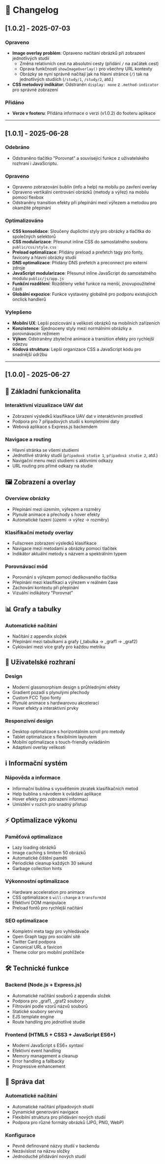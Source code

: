 # 📝 Changelog


## [1.0.2] - 2025-07-03

### Opraveno
- **Image overlay problém**: Opraveno načítání obrázků při zobrazení jednotlivých studií
  - Změna relativních cest na absolutní cesty (přidání `/` na začátek cest)
  - Oprava funkčnosti `showImageOverlay()` pro všechny URL kontexty
  - Obrázky se nyní správně načítají jak na hlavní stránce (`/`) tak na jednotlivých studiích (`/study/1`, `/study/2`, atd.)
- **CSS metodový indikátor**: Odstraněn `display: none` z `.method-indicator` pro správné zobrazení

### Přidáno
- **Verze v footeru**: Přidána informace o verzi (v1.0.2) do footeru aplikace

---

## [1.0.1] - 2025-06-28

### Odebráno
- Odstraněno tlačítko "Porovnat" a související funkce z uživatelského rozhraní i JavaScriptu.

### Opraveno
- Opraveno zobrazování bublin (info a help) na mobilu po zavření overlay
- Opraveno vertikální centrování obrázků (metody a výřez) na mobilu pomocí flexbox
- Odstraněny transition efekty při přepínání mezi výřezem a metodou pro okamžité přepínání

### Optimalizováno
- **CSS konsolidace**: Sloučeny duplicitní styly pro obrázky a tlačítka do společných selektorů
- **CSS modularizace**: Přesunut inline CSS do samostatného souboru `public/css/style.css`
- **Preload optimalizace**: Přidány preload a prefetch tagy pro fonty, favicony a hlavní obrázky studií
- **DNS optimalizace**: Přidány DNS prefetch a preconnect pro externí zdroje
- **JavaScript modularizace**: Přesunut inline JavaScript do samostatného modulu `public/js/app.js`
- **Funkční rozdělení**: Rozděleny velké funkce na menší, znovupoužitelné části
- **Globální expozice**: Funkce vystaveny globálně pro podporu existujících onclick handlerů

### Vylepšeno
- **Mobilní UX**: Lepší pozicování a velikosti obrázků na mobilních zařízeních
- **Konzistence**: Sjednoceny styly mezi normálními obrázky a porovnávacím režimem
- **Výkon**: Odstraněny zbytečné animace a transition efekty pro rychlejší odezvu
- **Kódová struktura**: Lepší organizace CSS a JavaScript kódu pro snadnější údržbu

---

## [1.0.0] - 2025-06-27

## 🎯 Základní funkcionalita

### Interaktivní vizualizace UAV dat
- Zobrazení výsledků klasifikace UAV dat v interaktivním prostředí
- Podpora pro 7 případových studií s kompletními daty
- Webová aplikace s Express.js backendem

### Navigace a routing
- Hlavní stránka se všemi studiemi
- Jednotlivé stránky studií (`případová studie 1`, `případová studie 2`, atd.)
- Navigační menu mezi studiemi s aktivními odkazy
- URL routing pro přímé odkazy na studie

## 🖼️ Zobrazení a overlay

### Overview obrázky
- Přepínání mezi územím, výřezem a rozměry
- Plynulé animace a přechody s hover efekty
- Automatické řazení (území → výřez → rozměry)

### Klasifikační metody overlay
- Fullscreen zobrazení výsledků klasifikace
- Navigace mezi metodami a obrázky pomocí tlačítek
- Indikátor aktuální metody s názvem a spektrálním typem

### Porovnávací mód
- Porovnání s výřezem pomocí dedikovaného tlačítka
- Přepínání mezi klasifikací a výřezem v reálném čase
- Zachování kontextu při přepínání
- Vizuální indikátory "Porovnat"

## 📊 Grafy a tabulky

### Automatické načítání
- Načítání z appendix složek
- Přepínání mezi tabulkami a grafy (_tabulka → _graf1 → _graf2)
- Cyklování mezi více grafy pro každou metriku

## 🎨 Uživatelské rozhraní

### Design
- Moderní glassmorphism design s průhlednými efekty
- Gradient pozadí s plynulými přechody
- Custom FCC Typo fonty
- Plynulé animace s hardwarovou akcelerací
- Hover efekty a interaktivní prvky

### Responzivní design
- Desktop optimalizace s horizontálním scroll pro metody
- Tablet optimalizace s flexibilním layoutem
- Mobilní optimalizace s touch-friendly ovládáním
- Adaptivní overlay velikosti

## ℹ️ Informační systém

### Nápověda a informace
- Informační bublina s vysvětlením zkratek klasifikačních metod
- Help bublina s návodem k ovládání aplikace
- Hover efekty pro zobrazení informací
- Umístění v rozích pro snadný přístup

## ⚡ Optimalizace výkonu

### Paměťová optimalizace
- Lazy loading obrázků
- Image caching s limitem 50 obrázků
- Automatické čištění paměti
- Periodické cleanup každých 30 sekund
- Garbage collection hints

### Výkonnostní optimalizace
- Hardware acceleration pro animace
- CSS optimalizace s `will-change` a `transform3d`
- Efektivní DOM manipulace
- Preload fontů pro rychlejší načítání

### SEO optimalizace
- Kompletní meta tagy pro vyhledávače
- Open Graph tagy pro sociální sítě
- Twitter Card podpora
- Canonical URL a favicon
- Theme color pro mobilní prohlížeče

## 🛠️ Technické funkce

### Backend (Node.js + Express.js)
- Automatické načítání souborů z appendix složek
- Podpora pro _graf1, _graf2 soubory
- Filtrování podle vzorů názvů souborů
- Statické soubory serving
- EJS template engine
- Route handling pro jednotlivé studie

### Frontend (HTML5 + CSS3 + JavaScript ES6+)
- Moderní JavaScript s ES6+ syntaxí
- Efektivní event handling
- Memory management a cleanup
- Error handling a fallbacky
- Progressive enhancement

## 📁 Správa dat

### Automatické načítání
- Automatické načítání případových studií
- Dynamické generování navigace
- Flexibilní struktura pro přidávání nových studií
- Podpora pro různé formáty obrázků (JPG, PNG, WebP)

### Konfigurace
- Pevně definované názvy studií v backendu
- Nezávislost na názvu složky
- Jednoduché přidávání nových studií